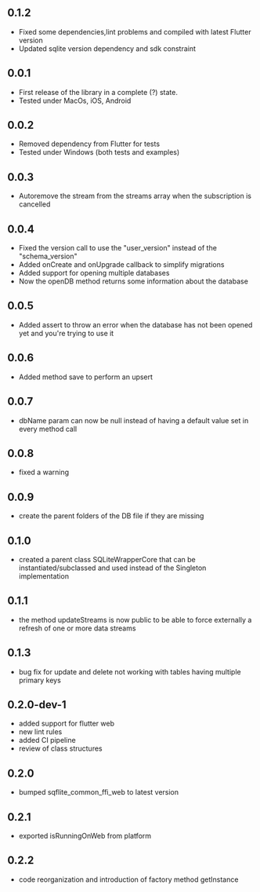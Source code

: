 ## 0.1.2
* Fixed some dependencies,lint problems and compiled with latest Flutter version
* Updated sqlite version dependency and sdk constraint

## 0.0.1

* First release of the library in a complete (?) state.
* Tested under MacOs, iOS, Android

## 0.0.2

* Removed dependency from Flutter for tests
* Tested under Windows (both tests and examples)

## 0.0.3

* Autoremove the stream from the streams array when the subscription is cancelled

## 0.0.4

* Fixed the version call to use the "user_version" instead of the "schema_version"
* Added onCreate and onUpgrade callback to simplify migrations
* Added support for opening multiple databases
* Now the openDB method returns some information about the database

## 0.0.5
* Added assert to throw an error when the database has not been opened yet and you're trying to use it

## 0.0.6
* Added method save to perform an upsert

## 0.0.7
* dbName param can now be null instead of having a default value set in every method call

## 0.0.8
* fixed a warning

## 0.0.9
* create the parent folders of the DB file if they are missing

## 0.1.0
* created a parent class SQLiteWrapperCore that can be instantiated/subclassed and used instead of the Singleton implementation

## 0.1.1
* the method updateStreams is now public to be able to force externally a refresh of one or more data streams

## 0.1.3
* bug fix for update and delete not working with tables having multiple primary keys

## 0.2.0-dev-1
* added support for flutter web
* new lint rules
* added CI pipeline
* review of class structures

## 0.2.0
* bumped sqflite_common_ffi_web to latest version

## 0.2.1
* exported isRunningOnWeb from platform

## 0.2.2
* code reorganization and introduction of factory method getInstance
